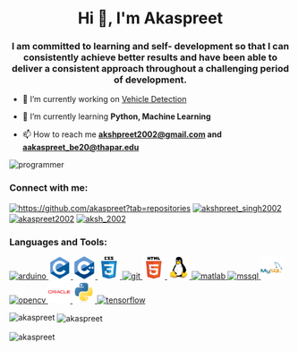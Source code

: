 <h1 align="center">Hi 👋, I'm Akaspreet</h1>
<h3 align="center">I am committed to learning and self- development so that I can consistently achieve better results and have been able to deliver a consistent approach throughout a challenging period of development.</h3>


- 🔭 I’m currently working on [Vehicle Detection](https://github.com/Akaspreet/Vechile-Detection)
- 🌱 I’m currently learning **Python, Machine Learning**

- 📫 How to reach me **akshpreet2002@gmail.com and aakaspreet_be20@thapar.edu**

![programmer](https://user-images.githubusercontent.com/72460920/184429072-7eff42b6-b912-4ed6-8f4e-be5e6f13919c.gif)


<h3 align="left">Connect with me:</h3>
<p align="left">
<a href="https://linkedin.com/in/https://github.com/akaspreet?tab=repositories" target="blank"><img align="center" src="https://raw.githubusercontent.com/rahuldkjain/github-profile-readme-generator/master/src/images/icons/Social/linked-in-alt.svg" alt="https://github.com/akaspreet?tab=repositories" height="30" width="40" /></a>
<a href="https://instagram.com/akshpreet_singh2002" target="blank"><img align="center" src="https://raw.githubusercontent.com/rahuldkjain/github-profile-readme-generator/master/src/images/icons/Social/instagram.svg" alt="akshpreet_singh2002" height="30" width="40" /></a>
<a href="https://www.codechef.com/users/akaspreet2002" target="blank"><img align="center" src="https://cdn.jsdelivr.net/npm/simple-icons@3.1.0/icons/codechef.svg" alt="akaspreet2002" height="30" width="40" /></a>
<a href="https://www.leetcode.com/aksh_2002" target="blank"><img align="center" src="https://raw.githubusercontent.com/rahuldkjain/github-profile-readme-generator/master/src/images/icons/Social/leet-code.svg" alt="aksh_2002" height="30" width="40" /></a>
</p>

<h3 align="left">Languages and Tools:</h3>
<p align="left"> <a href="https://www.arduino.cc/" target="_blank" rel="noreferrer"> <img src="https://cdn.worldvectorlogo.com/logos/arduino-1.svg" alt="arduino" width="40" height="40"/> </a> <a href="https://www.cprogramming.com/" target="_blank" rel="noreferrer"> <img src="https://raw.githubusercontent.com/devicons/devicon/master/icons/c/c-original.svg" alt="c" width="40" height="40"/> </a> <a href="https://www.w3schools.com/cpp/" target="_blank" rel="noreferrer"> <img src="https://raw.githubusercontent.com/devicons/devicon/master/icons/cplusplus/cplusplus-original.svg" alt="cplusplus" width="40" height="40"/> </a> <a href="https://www.w3schools.com/css/" target="_blank" rel="noreferrer"> <img src="https://raw.githubusercontent.com/devicons/devicon/master/icons/css3/css3-original-wordmark.svg" alt="css3" width="40" height="40"/> </a> <a href="https://git-scm.com/" target="_blank" rel="noreferrer"> <img src="https://www.vectorlogo.zone/logos/git-scm/git-scm-icon.svg" alt="git" width="40" height="40"/> </a> <a href="https://www.w3.org/html/" target="_blank" rel="noreferrer"> <img src="https://raw.githubusercontent.com/devicons/devicon/master/icons/html5/html5-original-wordmark.svg" alt="html5" width="40" height="40"/> </a> <a href="https://www.linux.org/" target="_blank" rel="noreferrer"> <img src="https://raw.githubusercontent.com/devicons/devicon/master/icons/linux/linux-original.svg" alt="linux" width="40" height="40"/> </a> <a href="https://www.mathworks.com/" target="_blank" rel="noreferrer"> <img src="https://upload.wikimedia.org/wikipedia/commons/2/21/Matlab_Logo.png" alt="matlab" width="40" height="40"/> </a> <a href="https://www.microsoft.com/en-us/sql-server" target="_blank" rel="noreferrer"> <img src="https://www.svgrepo.com/show/303229/microsoft-sql-server-logo.svg" alt="mssql" width="40" height="40"/> </a> <a href="https://www.mysql.com/" target="_blank" rel="noreferrer"> <img src="https://raw.githubusercontent.com/devicons/devicon/master/icons/mysql/mysql-original-wordmark.svg" alt="mysql" width="40" height="40"/> </a> <a href="https://opencv.org/" target="_blank" rel="noreferrer"> <img src="https://www.vectorlogo.zone/logos/opencv/opencv-icon.svg" alt="opencv" width="40" height="40"/> </a> <a href="https://www.oracle.com/" target="_blank" rel="noreferrer"> <img src="https://raw.githubusercontent.com/devicons/devicon/master/icons/oracle/oracle-original.svg" alt="oracle" width="40" height="40"/> </a> <a href="https://www.python.org" target="_blank" rel="noreferrer"> <img src="https://raw.githubusercontent.com/devicons/devicon/master/icons/python/python-original.svg" alt="python" width="40" height="40"/> </a> <a href="https://www.tensorflow.org" target="_blank" rel="noreferrer"> <img src="https://www.vectorlogo.zone/logos/tensorflow/tensorflow-icon.svg" alt="tensorflow" width="40" height="40"/> </a> </p>

<p><img align="left" src="https://github-readme-stats.vercel.app/api/top-langs?username=akaspreet&show_icons=true&locale=en&layout=compact" alt="akaspreet" /></p>

<p>&nbsp;<img align="center" src="https://github-readme-stats.vercel.app/api?username=akaspreet&show_icons=true&locale=en" alt="akaspreet" /></p>

<p><img align="center" src="https://github-readme-streak-stats.herokuapp.com/?user=akaspreet&" alt="akaspreet" /></p>
